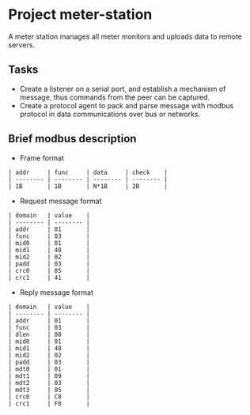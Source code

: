 # Project meter-station
A meter station manages all meter monitors and uploads data to remote servers.

## Tasks
* Create a listener on a serial port, and establish a mechanism of message, thus commands from the peer can be captured.
* Create a protocol agent to pack and parse message with modbus protocol in data communications over bus or networks.

## Brief modbus description
* Frame format
```
| addr     | func     | data     | check    |
| -------- | -------- | -------- | -------- |
| 1B       | 1B       | N*1B     | 2B       |
```

* Request message format
```
| domain   | value    |
| -------- | -------- |
| addr     | 01       |
| func     | 03       |
| mid0     | 01       |
| mid1     | 48       |
| mid2     | 02       |
| padd     | 03       |
| crc0     | 85       |
| crc1     | 41       |
```

* Reply message format
```
| domain   | value    |
| -------- | -------- |
| addr     | 01       |
| func     | 03       |
| dlen     | 08       |
| mid0     | 01       |
| mid1     | 48       |
| mid2     | 02       |
| padd     | 03       |
| mdt0     | 01       |
| mdt1     | 09       |
| mdt2     | 03       |
| mdt3     | 05       |
| crc0     | C8       |
| crc1     | F0       |
```
